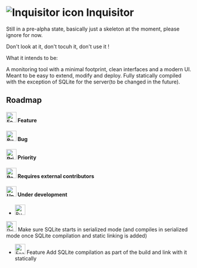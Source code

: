 # ![Inquisitor icon](https://i.imgur.com/3XZNDko.png) Inquisitor



Still in a pre-alpha state, basically just a skeleton at the moment, please ignore for now.

Don't look at it, don't tocuh it, don't use it !

What it intends to be:

A monitoring tool with a minimal footprint, clean interfaces and a modern UI. Meant to be easy to extend, modify and deploy. Fully statically compiled with the exception of SQLite for the server(to be changed in the future).

## Roadmap

#### <img alt="Feature" src="https://i.imgur.com/onvKoVz.png" height="28" width="28"> Feature
#### <img alt="Bug" src="https://i.imgur.com/umZtkC4.png" height="28" width="28"> Bug
#### <img alt="Priority" src="https://i.imgur.com/6ieSrzD.png" height="28" width="28"> Priority
#### <img alt="Requires external contributors" src="https://i.imgur.com/lmOki5V.png" height="28" width="28"> Requires external contributors
#### <img alt="Under development" src="https://i.imgur.com/iSXfnTb.png" height="28" width="28"> Under development


* <img alt="Bug" src="https://i.imgur.com/umZtkC4.png" height="28" width="28">
<img alt="Priority" src="https://i.imgur.com/6ieSrzD.png" height="28" width="28">
Make sure SQLite starts in serialized mode (and compiles in serialized mode once SQLite compilation and static linking is added)

* <img alt="Feature" src="https://i.imgur.com/onvKoVz.png" height="28" width="28"> Feature
Add SQLite compilation as part of the build and link with it statically
